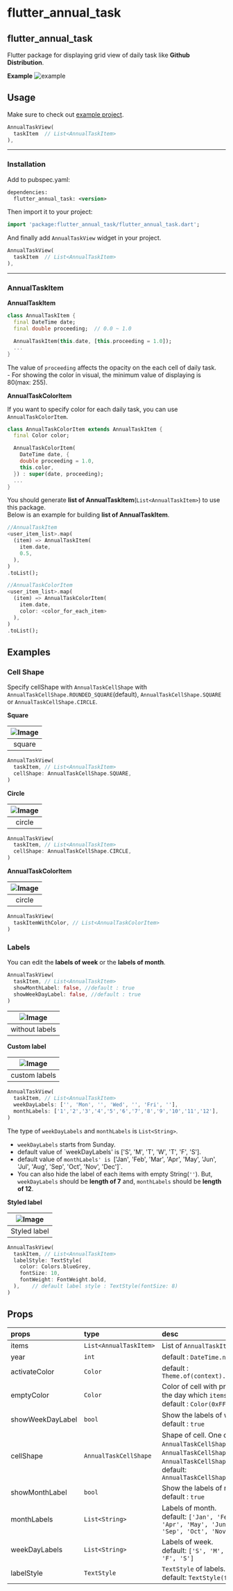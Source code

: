 # flutter_annual_task

## flutter_annual_task
Flutter package for displaying grid view of daily task like **Github Distribution**.

**Example**
![example](https://github.com/HuanSuh/flutter_annual_task/blob/master/example/assets/example.png)

## Usage

Make sure to check out [example project](https://github.com/HuanSuh/flutter_annual_task/tree/master/example).

```dart
AnnualTaskView(
  taskItem	// List<AnnualTaskItem>
),
```

- - -
### Installation
Add to pubspec.yaml:
```xml
dependencies:
  flutter_annual_task: <version>
```
Then import it to your project:
```dart
import 'package:flutter_annual_task/flutter_annual_task.dart';
```
And finally add `AnnualTaskView` widget in your project.
```dart
AnnualTaskView(
  taskItem	// List<AnnualTaskItem>
),
```
- - -

### AnnualTaskItem
**AnnualTaskItem**

```dart
class AnnualTaskItem {
  final DateTime date;
  final double proceeding;	// 0.0 ~ 1.0

  AnnualTaskItem(this.date, [this.proceeding = 1.0]);
  ...
}
```
The value of `proceeding` affects the opacity on the each cell of daily task.<br/>- For showing the color in visual, the minimum value of displaying is 80(max: 255).
</br>

**AnnualTaskColorItem**

If you want to specify color for each daily task, you can use `AnnualTaskColorItem`.
```dart
class AnnualTaskColorItem extends AnnualTaskItem {
  final Color color;

  AnnualTaskColorItem(
    DateTime date, {
    double proceeding = 1.0,
    this.color,
  }) : super(date, proceeding);
  ...
}
```

You should generate **list of AnnualTaskItem**(`List<AnnualTaskItem>`) to use this package.</br>Below is an example for building  **list of AnnualTaskItem**.
```dart
//AnnualTaskItem
<user_item_list>.map(
  (item) => AnnualTaskItem(
    item.date,
    0.5,
  ),
)
.toList();

//AnnualTaskColorItem
<user_item_list>.map(
  (item) => AnnualTaskColorItem(
    item.date,
    color: <color_for_each_item>
  ),
)
.toList();
```
## Examples
### Cell Shape
Specify cellShape with `AnnualTaskCellShape` with `AnnualTaskCellShape.ROUNDED_SQUARE`(default), `AnnualTaskCellShape.SQUARE` or `AnnualTaskCellShape.CIRCLE`.

**Square**

| ![Image](https://github.com/HuanSuh/flutter_annual_task/blob/master/example/assets/example_cellshape_square.png) |
| :---: |
| square |
```dart
AnnualTaskView(
  taskItem, // List<AnnualTaskItem>
  cellShape: AnnualTaskCellShape.SQUARE,
)
```
**Circle**

| ![Image](https://github.com/HuanSuh/flutter_annual_task/blob/master/example/assets/example_cellshape_circle.png) |
| :---: |
| circle |

```dart
AnnualTaskView(
  taskItem, // List<AnnualTaskItem>
  cellShape: AnnualTaskCellShape.CIRCLE,
)
```

**AnnualTaskColorItem**

| ![Image](https://github.com/HuanSuh/flutter_annual_task/blob/master/example/assets/example_cellshape_coloritem.png) |
| :---: |
| circle |

```dart
AnnualTaskView(
  taskItemWithColor, // List<AnnualTaskColorItem>
)
```

### Labels
You can edit the **labels of week** or the **labels of month**.
```dart
AnnualTaskView(
  taskItem, // List<AnnualTaskItem>
  showMonthLabel: false, //default : true
  showWeekDayLabel: false, //default : true
)
```

| ![Image](https://github.com/HuanSuh/flutter_annual_task/blob/master/example/assets/example_label_without.png) |
| :---: |
| without labels |

**Custom label**

| ![Image](https://github.com/HuanSuh/flutter_annual_task/blob/master/example/assets/example_label_custom.png) |
| :---: |
| custom labels |
```dart
AnnualTaskView(
  taskItem, // List<AnnualTaskItem>
  weekDayLabels: ['', 'Mon', '', 'Wed', '', 'Fri', ''],
  monthLabels: ['1','2','3','4','5','6','7','8','9','10','11','12'],
)
```
The type of `weekDayLabels` and `monthLabels` is `List<String>`.

- `weekDayLabels` starts from Sunday.
- default value of `weekDayLabels' is ['S', 'M', 'T', 'W', 'T', 'F', 'S'].
- default value of `monthLabels' is `['Jan', 'Feb', 'Mar', 'Apr', 'May', 'Jun', 'Jul', 'Aug', 'Sep', 'Oct', 'Nov', 'Dec']`.
- You can also hide the label of each items with empty String(`''`). But, `weekDayLabels` should be **length of 7** and, `monthLabels` should be **length of 12**.

**Styled label**

| ![Image](https://github.com/HuanSuh/flutter_annual_task/blob/master/example/assets/example_label_style.png) |
| :---: |
| Styled label |
```dart
AnnualTaskView(
  taskItem, // List<AnnualTaskItem>
  labelStyle: TextStyle(
    color: Colors.blueGrey,
    fontSize: 10,
    fontWeight: FontWeight.bold,
  ),	// default label style : TextStyle(fontSize: 8)
)
```
## Props

| props | type | desc |
| :--- | :--- | :--------------- |
| items | `List<AnnualTaskItem>` | List of `AnnualTaskItem` |
| year | `int` | default : `DateTime.now().year` |
| activateColor | `Color` | default : `Theme.of(context).primaryColor` |
| emptyColor | `Color` | Color of cell with proceeding `0.0` or the day which `items` doesn't contain. <br/>default : `Color(0xFFD0D0D0)` |
| showWeekDayLabel | `bool` | Show the labels of week, if true.<br/>default : `true` |
| cellShape | `AnnualTaskCellShape` | Shape of cell. One of `AnnualTaskCellShape.ROUNDED_SQUARE`, `AnnualTaskCellShape.SQUARE` or `AnnualTaskCellShape.CIRCLE`.<br/>default: `AnnualTaskCellShape.ROUNDED_SQUARE` |
| showMonthLabel | `bool` | Show the labels of month, if true.<br/>default : `true` |
| monthLabels | `List<String>` | Labels of month.<br/>default: `['Jan', 'Feb', 'Mar', 'Apr', 'May', 'Jun', 'Jul', 'Aug', 'Sep', 'Oct', 'Nov', 'Dec']` |
| weekDayLabels | `List<String>` | Labels of week.<br/>default: `['S', 'M', 'T', 'W', 'T', 'F', 'S']` |
| labelStyle | `TextStyle` | `TextStyle` of labels.<br/>default: `TextStyle(fontSize: 8)` |
